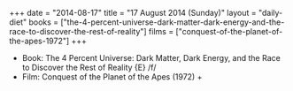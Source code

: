 +++
date = "2014-08-17"
title = "17 August 2014 (Sunday)"
layout = "daily-diet"
books = ["the-4-percent-universe-dark-matter-dark-energy-and-the-race-to-discover-the-rest-of-reality"]
films = ["conquest-of-the-planet-of-the-apes-1972"]
+++


* Book: The 4 Percent Universe: Dark Matter, Dark Energy, and the Race to Discover the Rest of Reality {E} /f/
* Film: Conquest of the Planet of the Apes (1972) +